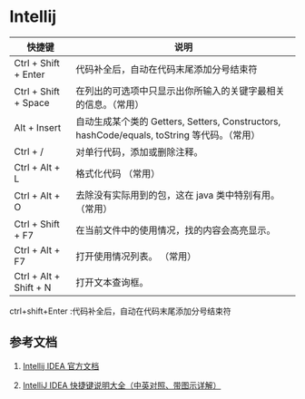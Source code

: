 # Intellij 

| 快捷键                 | 说明                                                         |
| ---------------------- | ------------------------------------------------------------ |
| Ctrl + Shift + Enter   | 代码补全后，自动在代码末尾添加分号结束符                     |
| Ctrl + Shift + Space   | 在列出的可选项中只显示出你所输入的关键字最相关的信息。（常用） |
| Alt + Insert           | 自动生成某个类的 Getters, Setters, Constructors, hashCode/equals, toString 等代码。（常用） |
| Ctrl + /               | 对单行代码，添加或删除注释。                                 |
| Ctrl + Alt + L         | 格式化代码 （常用）                                          |
| Ctrl + Alt + O         | 去除没有实际用到的包，这在 java 类中特别有用。（常用）       |
| Ctrl + Shift + F7      | 在当前文件中的使用情况，找的内容会高亮显示。                 |
| Ctrl + Alt + F7        | 打开使用情况列表。 （常用）                                  |
| Ctrl + Alt + Shift + N | 打开文本查询框。                                             |

ctrl+shift+Enter :代码补全后，自动在代码末尾添加分号结束符



## 参考文档

1. [Intellij IDEA 官方文档](https://www.w3cschool.cn/intellij_idea_doc/intellij_idea_doc-z9rq2dqn.html)

2. [IntelliJ IDEA 快捷键说明大全（中英对照、带图示详解）](https://juejin.im/post/5a90810b6fb9a063606eefe0#heading-10)

   

